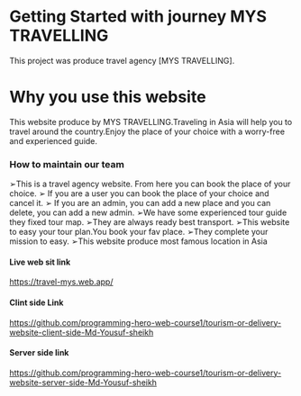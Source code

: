 # Getting Started with journey MYS TRAVELLING

This project was produce travel agency [MYS TRAVELLING].

# Why you use this website

This website produce by MYS TRAVELLING.Traveling in Asia will help you to travel around the country.Enjoy the place of your choice with a worry-free and experienced guide.

### How to maintain our team
➢This is a travel agency website. From here you can book the place of your choice.
➢ If you are a user you can book the place of your choice and cancel it.
➢ If you are an admin, you can add a new place and you can delete, you can add a new
admin.
➢We have some experienced tour guide they fixed tour map.
➢They are always ready best transport.
➢This website to easy your tour plan.You book your fav place.
➢They complete your mission to easy.
➢This website produce most famous location in Asia


#### Live web sit link
https://travel-mys.web.app/

#### Clint side Link 
https://github.com/programming-hero-web-course1/tourism-or-delivery-website-client-side-Md-Yousuf-sheikh

####  Server side link

https://github.com/programming-hero-web-course1/tourism-or-delivery-website-server-side-Md-Yousuf-sheikh


